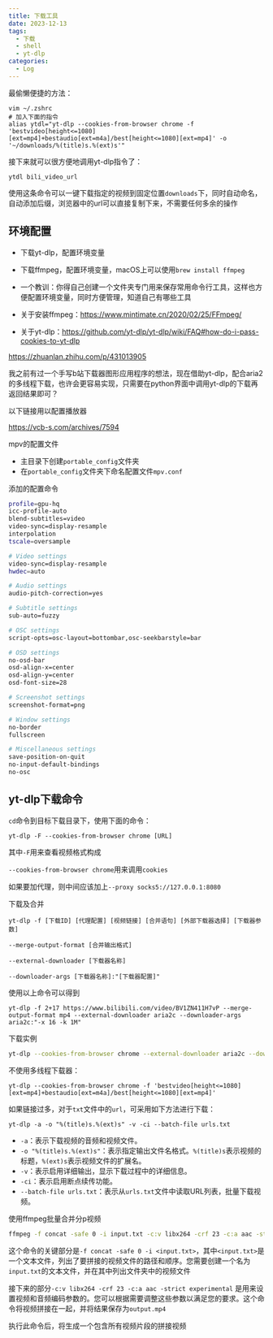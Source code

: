 ```yaml
---
title: 下载工具 
date: 2023-12-13
tags: 
  - 下载 
  - shell 
  - yt-dlp
categories: 
  - Log
---
```

最偷懒便捷的方法：
```shell
vim ~/.zshrc
# 加入下面的指令
alias ytdl="yt-dlp --cookies-from-browser chrome -f 'bestvideo[height<=1080][ext=mp4]+bestaudio[ext=m4a]/best[height<=1080][ext=mp4]' -o '~/downloads/%(title)s.%(ext)s'"
```
接下来就可以很方便地调用yt-dlp指令了：
```shell
ytdl bili_video_url
```
使用这条命令可以一键下载指定的视频到固定位置`downloads`下，同时自动命名，自动添加后缀，浏览器中的url可以直接复制下来，不需要任何多余的操作

## 环境配置

- 下载yt-dlp，配置环境变量
- 下载ffmpeg，配置环境变量，macOS上可以使用`brew install ffmpeg`
- 一个教训：你得自己创建一个文件夹专门用来保存常用命令行工具，这样也方便配置环境变量，同时方便管理，知道自己有哪些工具

- 关于安装ffmpeg：https://www.mintimate.cn/2020/02/25/FFmpeg/

- 关于yt-dlp：https://github.com/yt-dlp/yt-dlp/wiki/FAQ#how-do-i-pass-cookies-to-yt-dlp

https://zhuanlan.zhihu.com/p/431013905

我之前有过一个手写b站下载器图形应用程序的想法，现在借助yt-dlp，配合aria2的多线程下载，也许会更容易实现，只需要在python界面中调用yt-dlp的下载再返回结果即可？

以下链接用以配置播放器

https://vcb-s.com/archives/7594

mpv的配置文件

- 主目录下创建`portable_config`文件夹
- 在`portable_config`文件夹下命名配置文件`mpv.conf`

添加的配置命令

```bash
profile=gpu-hq
icc-profile-auto
blend-subtitles=video
video-sync=display-resample
interpolation
tscale=oversample

# Video settings
video-sync=display-resample
hwdec=auto

# Audio settings
audio-pitch-correction=yes

# Subtitle settings
sub-auto=fuzzy

# OSC settings
script-opts=osc-layout=bottombar,osc-seekbarstyle=bar

# OSD settings
no-osd-bar
osd-align-x=center
osd-align-y=center
osd-font-size=28

# Screenshot settings
screenshot-format=png

# Window settings
no-border
fullscreen

# Miscellaneous settings
save-position-on-quit
no-input-default-bindings
no-osc

```



## yt-dlp下载命令

`cd`命令到目标下载目录下，使用下面的命令：

`yt-dlp -F --cookies-from-browser chrome [URL]`

其中`-F`用来查看视频格式构成

`--cookies-from-browser chrome`用来调用`cookies`

如果要加代理，则中间应该加上`--proxy socks5://127.0.0.1:8080`

下载及合并

`yt-dlp -f [下载ID] [代理配置] [视频链接] [合并语句] [外部下载器选择] [下载器参数]`

`--merge-output-format [合并输出格式]`

`--external-downloader [下载器名称]`

`--downloader-args [下载器名称]:"[下载器配置]"`

使用以上命令可以得到

`yt-dlp -f 2+17 https://www.bilibili.com/video/BV1ZN411H7vP --merge-output-format mp4 --external-downloader aria2c --downloader-args aria2c:"-x 16 -k 1M"`

下载实例

```bash
yt-dlp --cookies-from-browser chrome --external-downloader aria2c --downloader-args aria2c:"-x 8 -k 1M" -f 'bestvideo[height<=1080][ext=mp4]+bestaudio[ext=m4a]/best[height<=1080][ext=mp4]' https://www.bilibili.com/video/BV1Zu4y1B7DU https://www.bilibili.com/video/BV1xV41137an https://www.bilibili.com/video/BV1nV41137kJ https://www.bilibili.com/video/BV14V4y1v7pb https://www.bilibili.com/video/BV1ah4y1k7jm https://www.bilibili.com/video/BV1eh4y1k78d https://www.bilibili.com/video/BV1dj411z7FW https://www.bilibili.com/video/BV1k94y1r7o1 https://www.bilibili.com/video/BV1M8411d7Dj https://www.bilibili.com/video/BV1Wm4y1H7Vt https://www.bilibili.com/video/BV11F411C79G https://www.bilibili.com/video/BV1Vm4y1M7mX https://www.bilibili.com/video/BV1Yh4y1K77V https://www.bilibili.com/video/BV1iz4y1j7xY
```

不使用多线程下载器：

```shell
yt-dlp --cookies-from-browser chrome -f 'bestvideo[height<=1080][ext=mp4]+bestaudio[ext=m4a]/best[height<=1080][ext=mp4]' 
```

如果链接过多，对于`txt`文件中的`url`，可采用如下方法进行下载：

```shel
yt-dlp -a -o "%(title)s.%(ext)s" -v -ci --batch-file urls.txt
```

- `-a`：表示下载视频的音频和视频文件。
- `-o "%(title)s.%(ext)s"`：表示指定输出文件名格式。`%(title)s`表示视频的标题，`%(ext)s`表示视频文件的扩展名。
- `-v`：表示启用详细输出，显示下载过程中的详细信息。
- `-ci`：表示启用断点续传功能。
- `--batch-file urls.txt`：表示从`urls.txt`文件中读取URL列表，批量下载视频。



使用ffmpeg批量合并分p视频

```bash
ffmpeg -f concat -safe 0 -i input.txt -c:v libx264 -crf 23 -c:a aac -strict experimental output.mp4
```

这个命令的关键部分是`-f concat -safe 0 -i <input.txt>`，其中`<input.txt>`是一个文本文件，列出了要拼接的视频文件的路径和顺序。您需要创建一个名为`input.txt`的文本文件，并在其中列出文件夹中的视频文件

接下来的部分`-c:v libx264 -crf 23 -c:a aac -strict experimental` 是用来设置视频和音频编码参数的。您可以根据需要调整这些参数以满足您的要求。这个命令将视频拼接在一起，并将结果保存为`output.mp4`

执行此命令后，将生成一个包含所有视频片段的拼接视频
